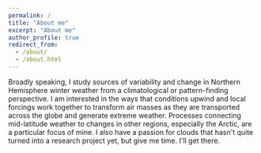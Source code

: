```yaml
---
permalink: /
title: "About me"
excerpt: "About me"
author_profile: true
redirect_from: 
  - /about/
  - /about.html
---
```

Broadly speaking, I study sources of variability and change in Northern Hemisphere winter weather from a climatological or pattern-finding perspective. I am interested in the ways that conditions upwind and local forcings work together to transform air masses as they are transported across the globe and generate extreme weather. Processes connecting mid-latitude weather to changes in other regions, especially the Arctic, are a particular focus of mine. I also have a passion for clouds that hasn't quite turned into a research project yet, but give me time. I'll get there.
